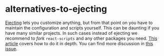 alternatives-to-ejecting
========================

[Ejecting](available-scripts.md#npm-run-eject) lets you customize anything, but from that point on you have to maintain the configuration and scripts yourself. This can be daunting if you have many similar projects. In such cases instead of ejecting we recommend to *fork* `react-scripts` and any other packages you need. [This article](https://auth0.com/blog/how-to-configure-create-react-app/) covers how to do it in depth. You can find more discussion in [this issue](https://github.com/facebook/create-react-app/issues/682).
